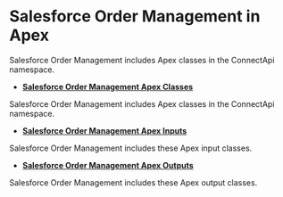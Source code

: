# Salesforce Order Management in Apex

Salesforce Order Management includes Apex classes in the ConnectApi
  namespace.

- **[Salesforce Order Management Apex Classes](atlas.en-us.230.0.order_management_developer_guide.meta/order_management_developer_guide/order_management_apex_classes.htm)**

Salesforce Order Management includes Apex classes in the ConnectApi   namespace.
- **[Salesforce Order Management Apex Inputs](atlas.en-us.230.0.order_management_developer_guide.meta/order_management_developer_guide/order_management_apex_inputs.htm)**

Salesforce Order Management includes these Apex input classes.
- **[Salesforce Order Management Apex Outputs](atlas.en-us.230.0.order_management_developer_guide.meta/order_management_developer_guide/order_management_apex_outputs.htm)**

Salesforce Order Management includes these Apex output classes.